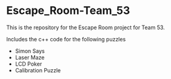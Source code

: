 # Escape_Room-Team_53
This is the repository for the Escape Room project for Team 53.

Includes the c++ code for the following puzzles
  - Simon Says
  - Laser Maze
  - LCD Poker
  - Calibration Puzzle
